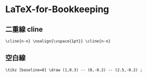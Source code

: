 # LaTeX-for-Bookkeeping

## 二重線 cline

```
\cline{n-n} \noalign{\vspace{1pt}} \cline{n-n}
```

## 空白線

```
\tikz [baseline=0] \draw (1,0.3) -- (0,-0.2) -- (2.5,-0.2) ;
```
